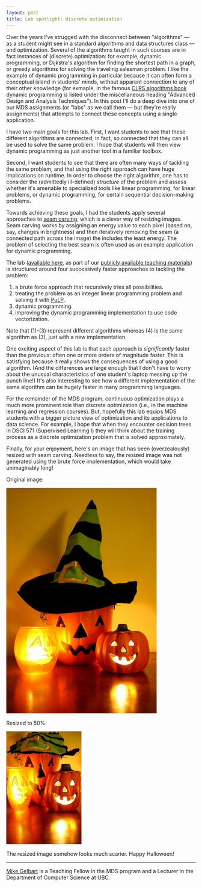 ```yaml
---
layout: post
title: Lab spotlight: discrete optimization
---
```


Over the years I've strugged with the disconnect between "algorithms" — as a student might see
in a standard algorithms and data structures class — and optimization. Several of the algorithms taught in such courses
are in fact instances of (discrete) optimization: for example, dynamic programming, or Dijkstra's algorithm for finding the shortest path in a graph, or greedy algorithms for solving the traveling salesman problem. I like the example of dynamic programming in particular because it can often form a conceptual island in students' minds, without apparent connection to any of their other knowledge (for exmaple, in the famous [CLRS algorithms book](https://en.wikipedia.org/wiki/Introduction_to_Algorithms) dynamic programming is listed under the miscellaneous heading "Advanced Design and Analysis Techniques").
In this post I'll do a deep dive into one of our MDS assignments (or "labs" as we call them — but they're really assignments) that attempts to connect these concepts using a single application. 

I have two main goals for this lab. First, I want students to see that these different algorithms are connected; in fact, so connected that they can all be used to solve the same problem. I hope that students will then view dynamic programming as just another tool in a familiar toolbox. 

Second, I want students to see that there are often many ways of tackling the same problem, 
and that using the right approach can have huge implications on runtime. 
In order to choose the right algorithm, one has to consider the (admittedly ill-defined) _structure_ of the problem and
assess whether it's amenable to specialized tools like linear programming, for linear problems, or dynamic programming, for certain
sequential decision-making problems.

Towards achieving these goals, I had the students apply several approaches to [seam carving](https://en.wikipedia.org/wiki/Seam_carving), which is a clever way of resizing images. Seam carving works by assigning an energy value to each pixel (based on, say, changes in brightness) and then iteratively removing the seam (a connected path across the image) the includes the least energy. The problem of selecting the best seam is often used as an example application for
dynamic programming. 

The lab ([available here](https://github.com/UBC-MDS/public/blob/master/courses/512_alg-data-struct/labs/lab4/lab4.ipynb), as part of our [publicly available teaching materials](https://github.com/UBC-MDS/public)) is structured around four successively 
faster approaches to tackling the problem:

1. a brute force approach that recursively tries all possibilities.
2. treating the problem as an integer linear programming problem and solving it with [PuLP](https://pythonhosted.org/PuLP/).
3. dynamic programming.
4. improving the dynamic programming implementation to use code vectorization.

Note that (1)-(3) represent different algorithms whereas (4) is the same algorithm as (3), just with a new implementation.

One exciting aspect of this lab is that each approach is _significantly_ faster than the previous: often one or more orders of magnitude faster. This is satisfying because it really shows the consequences of using a good algorithm. (And the differences are large enough
that I don't have to worry about the unusual characteristics of one student's laptop messing up the punch line!) It's also interesting to see how a different implementation of the same algorithm can be hugely faster in many programming languages.

For the remainder of the MDS program, continuous optimization plays a much more prominent role than discrete optimization (i.e., in the machine learning and regression courses). But, hopefully this lab
equips MDS students with a bigger picture view of optimization and its applications to data science. 
For example, I hope that when they encounter decision trees in DSCI 571 (Supervised Learning I) they will
think about the training process as a discrete optimization problem that is solved approximately.

Finally, for your enjoyment, here's an image that has been (overzealously) resized with seam carving. Needless to say,
the resized image was not generated using the brute force implementation, which would take unimaginably long!

Original image:

![](jack-o-lantern-400x600.jpg)

Resized to 50%: 

![](jack-o-lantern-200x300.jpg)

The resized image somehow looks much scarier. Happy Halloween!

---------

[Mike Gelbart](http://www.cs.ubc.ca/~mgelbart/) is a Teaching Fellow in the MDS program and a Lecturer in the Department of Computer Science at UBC. 
